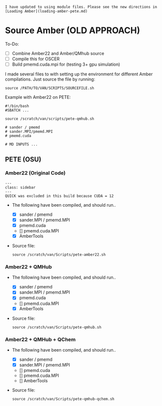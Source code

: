 
```{warning}
I have updated to using module files. Please see the new directions in [Loading Amber](loading-amber-pete.md)
```

# Source Amber (OLD APPROACH)

To-Do:
- [ ] Combine Amber22 and Amber/QMhub source
- [ ] Compile this for OSCER
- [ ] Build pmemd.cuda.mpi for (testing 3+ gpu simulation)

I made several files to with setting up the environment for different Amber compilations. Just source the file by running:

  ```
  source /PATH/TO/VAN/SCRIPTS/SOURCEFILE.sh
  ```

Example with Amber22 on PETE:

  ```
  #!/bin/bash
  #SBATCH ...

  source /scratch/van/scripts/pete-qmhub.sh

  # sander / pmemd
  # sander.MPI/pmemd.MPI
  # pmemd.cuda

  # MD INPUTS ...

  ```

## PETE (OSU)

### Amber22 (Original Code)

```{note}
---
class: sidebar
---
QUICK was excluded in this build because CUDA = 12
```

- The following have been compiled, and should run..

  - [x] sander / pmemd
  - [x] sander.MPI / pmemd.MPI
  - [x] pmemd.cuda
  - [] pmemd.cuda.MPI
  - [x] AmberTools

- Source file:
  
  ```
  source /scratch/van/Scripts/pete-amber22.sh
  ```


### Amber22 + QMHub

- The following have been compiled, and should run..

  - [x] sander / pmemd
  - [x] sander.MPI / pmemd.MPI
  - [x] pmemd.cuda
  - [] pmemd.cuda.MPI
  - [x] AmberTools

- Source file:
  
  ```
  source /scratch/van/Scripts/pete-qmhub.sh
  ```

### Amber22 + QMHub + QChem

- The following have been compiled, and should run..

  - [x] sander / pmemd
  - [x] sander.MPI / pmemd.MPI
  - [] pmemd.cuda
  - [] pmemd.cuda.MPI
  - [] AmberTools

- Source file:
  
  ```
  source /scratch/van/Scripts/pete-qmhub-qchem.sh
  ```
